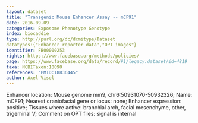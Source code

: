 ```yaml
---
layout: dataset  
title: "Transgenic Mouse Enhancer Assay -- mCF91"  
date: 2016-09-09  
categories: Exposome Phenotype Genotype  
index: biocaddie  
type: http://purl.org/dc/dcmitype/Dataset  
datatypes:{"Enhancer reporter data","OPT images"}  
identifier: FB00000253  
rights: https://www.facebase.org/methods/policies/  
page: https://www.facebase.org/data/record/#1/legacy:dataset/id=4819  
taxa: NCBITaxon:10090  
references: "PMID:18836445"  
author: Axel Visel
---
```

 Enhancer location: Mouse genome mm9, chr6:50931070-50932326; Name: mCF91; Nearest craniofacial gene or locus: none; Enhancer expression: positive; Tissues where active: branchial arch, facial mesenchyme, other, trigeminal V; Comment on OPT files: signal is internal

